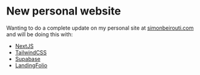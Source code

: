 # New personal website

Wanting to do a complete update on my personal site at [simonbeirouti.com](https://simonbeirouti.com) and will be doing this with:

- [NextJS](https://nextjs.org)
- [TailwindCSS](https://tailwind.css)
- [Supabase](https://supabase.com)
- [LandingFolio](https://landingfolio.com)
